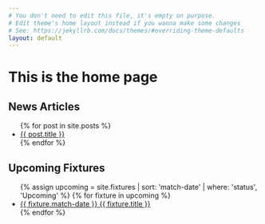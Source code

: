 ```yaml
---
# You don't need to edit this file, it's empty on purpose.
# Edit theme's home layout instead if you wanna make some changes
# See: https://jekyllrb.com/docs/themes/#overriding-theme-defaults
layout: default
---
```

<h1>This is the home page</h1>

<h2>News Articles</h2>
<ul>
{% for post in site.posts %}
<li>
  <a href="{{ post.url }}">{{ post.title }}</a>
</li>
{% endfor %}
</ul>

<h2>Upcoming Fixtures</h2>
<ul>
{% assign upcoming = site.fixtures | sort: 'match-date' | where: 'status', 'Upcoming' %}
{% for fixture in upcoming %}
<li>
  <a href="{{ fixture.url }}">{{ fixture.match-date }} {{ fixture.title }}</a>
</li>
{% endfor %}
</ul>
